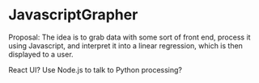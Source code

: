 # JavascriptGrapher

Proposal:
The idea is to grab data with some sort of front end, process it using Javascript, and interpret it into a linear regression, which is then displayed to a user.


React UI?
Use Node.js to talk to Python processing?
